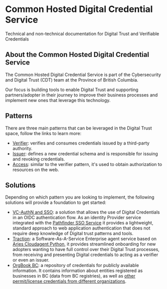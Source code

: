 # Common Hosted Digital Credential Service

Technical and non-technical documentation for Digital Trust and Verifiable Credentials

## About the Common Hosted Digital Credential Service

The Common Hosted Digital Credential Service is part of the Cybersecurity and Digital Trust (CDT) team at the Province of British Columbia.

Our focus is building tools to enable Digital Trust and supporting partners/adopter in their journey to improve their business processes and implement new ones that leverage this technology.

## Patterns

There are three main patterns that can be leveraged in the Digital Trust space, follow the links to learn more:

- [Verifier](patterns/verifier.md): verifies and consumes credentials issued by a third-party authority.
- [Issuer](patterns/issuer.md): defines a new credential schema and is responsible for issuing and revoking credentials.
- [Access](patterns/access.md): similar to the verifier pattern, it's used to obtain authorization to resources on the web.

## Solutions

Depending on which pattern you are looking to implement, the following solutions will provide a foundation to get started:

- [VC-AuthN and SSO](solutions/vc-authn-sso.md): a solution that allows the use of Digital Credentials in an OIDC authentication flow. As an identity Provider service integrated with the [Pathfinder SSO Service](https://developer.gov.bc.ca/docs/default/component/css-docs) it provides a lightweight, standard approach to web application authentication that does not require deep knowledge of Digital trust patterns and tools.
- [Traction](solutions/traction-overview.md): a Software-As-A-Service Enterprise agent service based on [Aries Cloudagent Python](https://github.com/hyperledger/aries-cloudagent-python), it provides streamlined onboarding for new adopters wanting to have full control over their Digital Trust processes, from receiving and presenting Digital credentials to acting as a verifier or even an issuer.
- [OrgBook BC](solutions/orgbook-bc.md): a repository of credentials for publicly available information. It contains information about entities registered as businesses in BC (data from BC registries), as well as [other permit/license credentials from different organizations](https://orgbook.gov.bc.ca/about/orgbook-data).
